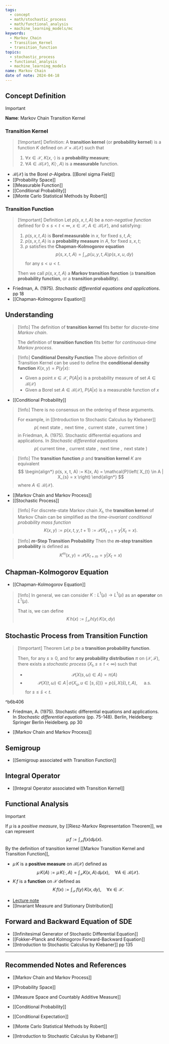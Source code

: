 ```yaml
---
tags:
  - concept
  - math/stochastic_process
  - math/functional_analysis
  - machine_learning_models/mc
keywords:
  - Markov_Chain
  - Transition_Kernel
  - transition_function
topics:
  - stochastic_process
  - functional_analysis
  - machine_learning_models
name: Markov Chain
date of note: 2024-04-18
---
```


## Concept Definition

>[!important]
>**Name**:  Markov Chain Transition Kernel

### Transition Kernel

>[!important] Definition: 
> A **transition kernel** (or **probability kernel**) is a function $K$ defined on $\mathcal{X} \times \mathcal{B}(\mathcal{X})$ such that 
> 1. $\forall x \in \mathcal{X}$,    $K(x, \cdot)$  is a **probability measure**;
> 2. $\forall A \in \mathcal{B}(\mathcal{X})$,    $K(\cdot, A)$ is a **measurable** function.

- $\mathcal{B}(\mathcal{X})$ is the Borel $\sigma$-Algebra. [[Borel sigma Field]]
- [[Probability Space]]
- [[Measurable Function]]
- [[Conditional Probability]]
- [[Monte Carlo Statistical Methods by Robert]]

### Transition Function

>[!important] Definition
>Let $p(s, x, t, A)$ be a *non-negative function* defined for $0 \le s < t < \infty$, $x\in \mathcal{X}$, $A\in \mathcal{B}(\mathcal{X})$, and satisfying:
>1. $p(s, x, t, A)$ is **Borel measurable** in $x$, for fixed $s, t, A$;
>2. $p(s, x, t, A)$ is a **probability measure** in $A$, for fixed  $s, x, t$;
>3. $p$ satisfies the **Chapman-Kolmogorov equation** $$p(s, x, t, A) = \int_{\mathcal{X}}p(u, y, t, A)p(s, x, u, dy)$$ for any $s < u < t.$
>   
>Then we call $p(s, x, t, A)$ a **Markov transition function** (a **transition probability function**, or a **transition probability**).   

- Friedman, A. (1975). *Stochastic differential equations and applications*. pp 18
- [[Chapman-Kolmogorov Equation]]

## Understanding

>[!info]
>The definition of **transition kernel** fits better for *discrete-time Markov chain*.
>
>The definition of **transition function** fits better for *continuous-time Markov process*.



>[!info] **Conditional Density Function**
The above definition of Transition Kernel can be used to define the **conditional density function** $K(x, y) = P(y | x)$:
> - Given a point $x \in \mathcal{X}$, $P(A|x)$ is a probability measure of set $A \in \mathcal{B}(\mathcal{X})$
> - Given a Borel set $A \in \mathcal{B}(\mathcal{X})$, $P(A | x)$ is a measurable function of $x$

- [[Conditional Probability]]


>[!info]
>There is no consensus on the ordering of these arguments. 
>
>For example, in [[Introduction to Stochastic Calculus by Klebaner]]
>$$
>p\left( \text{ next state }, \text{ next time },  \text{ current state },  \text{ current time }  \right)
>$$
>in  Friedman, A. (1975). Stochastic differential equations and applications. In _Stochastic differential equations_
>$$
>p\left( \text{ current time }, \text{ current state },  \text{ next time },  \text{ next state }  \right)
>$$


>[!info]
>The **transition function** $p$ and **transition kernel** $K$ are equivalent
>$$
>\begin{align*}
>p(s, x, t, A) := K(x,  A) = \mathcal{P}\left( X_{t} \in A | X_{s} = x \right)
>\end{align*}
>$$
>where $A\in \mathcal{B}(\mathcal{X}).$

- [[Markov Chain and Markov Process]]
- [[Stochastic Process]]

>[!info] 
>For discrete-state Markov chain $X_{t}$, the **transition kernel** of Markov Chain can be simplified as the *time-invariant conditional probability mass function*
> $$
> K(x, y) := p(x, t, y, t+1)  := \mathcal{P}(X_{t+1} = y | X_t = x).
> $$ 

>[!info] **$m$-Step Transition Probability**
> Then the **$m$-step transition probability** is defined as
> $$
> K^{m}(x, y) = \mathcal{P}(X_{t+m} = y | X_t = x)
> $$
> 

## Chapman-Kolmogorov Equation

- [[Chapman-Kolmogorov Equation]]

>[!info]
>In general, we can consider $K: L^1(\mu) \to L^1(\mu)$ as an **operator** on $L^1(\mu)$. 
>
>That is, we can define
>$$
>K\,h(x) := \int_{\mathcal{X}} h(y)\,K(x, dy)
>$$


## Stochastic Process from Transition Function

>[!important] Theorem
>Let $p$ be a **transition probability function**. 
>
>Then, for any $s \ge 0$, and for **any probability distribution** $\pi$ on $(\mathcal{X}, \mathscr{F})$, there exists a *stochastic process* $(X_{t}, s \le t < \infty)$ such that 
>- $$\mathcal{P}\left\{ X(s, \omega) \in A \right\} = \pi(A)$$
>- $$\mathcal{P}\left\{ X(t, \omega) \in A \,|\, \sigma\left(X_{u}, u \in [s, \bar{s}]  \right) \right\} = p(\bar{s}, X(\bar{s}), t, A), \quad \text{ a.s. } $$ for  $s \le \bar{s} <t.$

^b6b406

- Friedman, A. (1975). Stochastic differential equations and applications. In _Stochastic differential equations_ (pp. 75-148). Berlin, Heidelberg: Springer Berlin Heidelberg. pp 30

- [[Markov Chain and Markov Process]]

## Semigroup 

- [[Semigroup associated with Transition Function]]

## Integral Operator

- [[Integral Operator associated with Transition Kernel]]

## Functional Analysis

>[!important]
>If $\mu$ is a *positive measure*, by [[Riesz-Markov Representation Theorem]], we can represent
>$$
>\mu\,f := \int_{\mathcal{X}}f(x)d\mu(x).
>$$
>By the definition of transition kernel [[Markov Transition Kernel and Transition Function]],   
>- $\mu\,K$ is a **positive measure** on $\mathcal{B}(\mathcal{X})$ defined as $$\mu\,K (A) := \mu\,K(\cdot, A) = \int_{\mathcal{X}}K(x, A)\,d\mu(x), \quad \forall A\in \mathcal{B}(\mathcal{X}).$$
>- $K\,f$ is a **function** on $\mathcal{X}$ defined as $$K\,f(x) := \int_{\mathcal{X}}\,f(y)\,K(x, dy), \quad \forall x\in \mathcal{X}.$$

- [Lecture note](https://www.randomservices.org/random/expect/Kernels.html)
- [[Invariant Measure and Stationary Distribution]]

## Forward and Backward Equation of SDE


- [[Infinitesimal Generator of Stochastic Differential Equation]]
- [[Fokker–Planck and Kolmogorov Forward-Backward Equation]]
- [[Introduction to Stochastic Calculus by Klebaner]] pp 135



-----------
##  Recommended Notes and References

- [[Markov Chain and Markov Process]]

- [[Probability Space]]
- [[Measure Space and Countably Additive Measure]]
- [[Conditional Probability]]
- [[Conditional Expectation]]

- [[Monte Carlo Statistical Methods by Robert]]
- [[Introduction to Stochastic Calculus by Klebaner]]